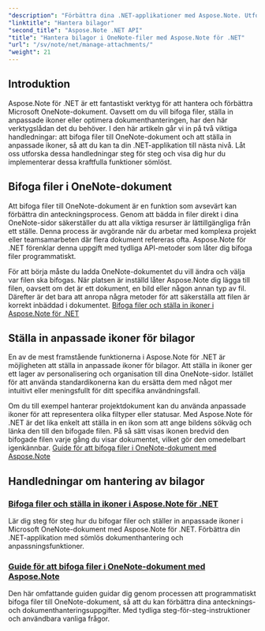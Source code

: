 ```yaml
---
"description": "Förbättra dina .NET-applikationer med Aspose.Note. Utforska handledningar om hur du bifogar filer, ställer in ikoner och hämtar bilagor för förbättrad utveckling."
"linktitle": "Hantera bilagor"
"second_title": "Aspose.Note .NET API"
"title": "Hantera bilagor i OneNote-filer med Aspose.Note för .NET"
"url": "/sv/note/net/manage-attachments/"
"weight": 21
---
```


## Introduktion

Aspose.Note för .NET är ett fantastiskt verktyg för att hantera och förbättra Microsoft OneNote-dokument. Oavsett om du vill bifoga filer, ställa in anpassade ikoner eller optimera dokumenthanteringen, har den här verktygslådan det du behöver. I den här artikeln går vi in på två viktiga handledningar: att bifoga filer till OneNote-dokument och att ställa in anpassade ikoner, så att du kan ta din .NET-applikation till nästa nivå. Låt oss utforska dessa handledningar steg för steg och visa dig hur du implementerar dessa kraftfulla funktioner sömlöst.

## Bifoga filer i OneNote-dokument  
Att bifoga filer till OneNote-dokument är en funktion som avsevärt kan förbättra din anteckningsprocess. Genom att bädda in filer direkt i dina OneNote-sidor säkerställer du att alla viktiga resurser är lättillgängliga från ett ställe. Denna process är avgörande när du arbetar med komplexa projekt eller teamsamarbeten där flera dokument refereras ofta. Aspose.Note för .NET förenklar denna uppgift med tydliga API-metoder som låter dig bifoga filer programmatiskt.

För att börja måste du ladda OneNote-dokumentet du vill ändra och välja var filen ska bifogas. När platsen är inställd låter Aspose.Note dig lägga till filen, oavsett om det är ett dokument, en bild eller någon annan typ av fil. Därefter är det bara att anropa några metoder för att säkerställa att filen är korrekt inbäddad i dokumentet.
[Bifoga filer och ställa in ikoner i Aspose.Note för .NET](./attaching-files-setting-icons/)

## Ställa in anpassade ikoner för bilagor  
En av de mest framstående funktionerna i Aspose.Note för .NET är möjligheten att ställa in anpassade ikoner för bilagor. Att ställa in ikoner ger ett lager av personalisering och organisation till dina OneNote-sidor. Istället för att använda standardikonerna kan du ersätta dem med något mer intuitivt eller meningsfullt för ditt specifika användningsfall.

Om du till exempel hanterar projektdokument kan du använda anpassade ikoner för att representera olika filtyper eller statusar. Med Aspose.Note för .NET är det lika enkelt att ställa in en ikon som att ange bildens sökväg och länka den till den bifogade filen. På så sätt visas ikonen bredvid den bifogade filen varje gång du visar dokumentet, vilket gör den omedelbart igenkännbar.
[Guide för att bifoga filer i OneNote-dokument med Aspose.Note](./attach-file-in-one-note-documents/)

## Handledningar om hantering av bilagor
### [Bifoga filer och ställa in ikoner i Aspose.Note för .NET](./attaching-files-setting-icons/)
Lär dig steg för steg hur du bifogar filer och ställer in anpassade ikoner i Microsoft OneNote-dokument med Aspose.Note för .NET. Förbättra din .NET-applikation med sömlös dokumenthantering och anpassningsfunktioner.
### [Guide för att bifoga filer i OneNote-dokument med Aspose.Note](./attach-file-in-one-note-documents/)
Den här omfattande guiden guidar dig genom processen att programmatiskt bifoga filer till OneNote-dokument, så att du kan förbättra dina antecknings- och dokumenthanteringsuppgifter. Med tydliga steg-för-steg-instruktioner och användbara vanliga frågor.